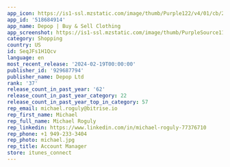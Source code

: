 ```yaml
---
app_icon: https://is1-ssl.mzstatic.com/image/thumb/Purple122/v4/01/cb/2f/01cb2f29-f92e-98d1-473c-d95b482b74e2/AppIcon-0-0-1x_U007emarketing-0-7-0-85-220.png/1024x1024bb.png
app_id: '518684914'
app_name: Depop | Buy & Sell Clothing
app_screenshot: https://is1-ssl.mzstatic.com/image/thumb/PurpleSource112/v4/9f/94/4c/9f944cbc-8268-78e7-14a6-b3322e279d06/b8992aa9-0372-4bdc-aa8c-8e5fad385545_6.5-Inch-1.jpg/1242x2688bb.png
category: Shopping
country: US
id: SeqJFs1H1Qcv
language: en
most_recent_release: '2024-02-19T00:00:00'
publisher_id: '929687794'
publisher_name: Depop Ltd
rank: '37'
release_count_in_past_year: '62'
release_count_in_past_year_category: 22
release_count_in_past_year_top_in_category: 57
rep_email: michael.roguly@bitrise.io
rep_first_name: Michael
rep_full_name: Michael Roguly
rep_linkedin: https://www.linkedin.com/in/michael-roguly-77376710
rep_phone: +1 949-233-3404
rep_photo: michael.jpg
rep_title: Account Manager
store: itunes_connect
---
```


